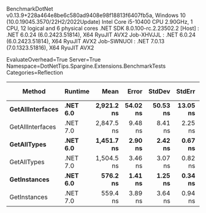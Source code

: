 
BenchmarkDotNet v0.13.9+228a464e8be6c580ad9408e98f18813f6407fb5a, Windows 10 (10.0.19045.3570/22H2/2022Update)
Intel Core i5-10400 CPU 2.90GHz, 1 CPU, 12 logical and 6 physical cores
.NET SDK 8.0.100-rc.2.23502.2
  [Host]     : .NET 6.0.24 (6.0.2423.51814), X64 RyuJIT AVX2
  Job-XHVJJL : .NET 6.0.24 (6.0.2423.51814), X64 RyuJIT AVX2
  Job-SWNUOI : .NET 7.0.13 (7.0.1323.51816), X64 RyuJIT AVX2

EvaluateOverhead=True  Server=True  Namespace=DotNetTips.Spargine.Extensions.BenchmarkTests  
Categories=Reflection  

 Method           | Runtime  | Mean       | Error    | StdDev   | StdErr   | Min        | Q1         | Median     | Q3         | Max        | Op/s        | CI99.9% Margin | Iterations | Kurtosis | MValue | Skewness | Rank | LogicalGroup | Baseline | Code Size | Allocated |
----------------- |--------- |-----------:|---------:|---------:|---------:|-----------:|-----------:|-----------:|-----------:|-----------:|------------:|---------------:|-----------:|---------:|-------:|---------:|-----:|------------- |--------- |----------:|----------:|
 **GetAllInterfaces** | **.NET 6.0** | **2,921.2 ns** | **54.02 ns** | **50.53 ns** | **13.05 ns** | **2,824.2 ns** | **2,870.3 ns** | **2,945.4 ns** | **2,954.0 ns** | **2,980.3 ns** |   **342,328.1** |      **54.020 ns** |      **15.00** |    **1.693** |  **2.000** |  **-0.6697** |    **6** | *****            | **No**       |     **448 B** |    **1088 B** |
 GetAllInterfaces | .NET 7.0 | 2,847.5 ns |  9.48 ns |  8.41 ns |  2.25 ns | 2,831.5 ns | 2,843.0 ns | 2,850.5 ns | 2,852.5 ns | 2,862.1 ns |   351,184.5 |       9.481 ns |      14.00 |    2.111 |  2.000 |  -0.3437 |    5 | *            | No       |     452 B |    1096 B |
 **GetAllTypes**      | **.NET 6.0** | **1,451.7 ns** |  **2.90 ns** |  **2.42 ns** |  **0.67 ns** | **1,446.5 ns** | **1,451.0 ns** | **1,451.9 ns** | **1,452.6 ns** | **1,455.9 ns** |   **688,857.3** |       **2.900 ns** |      **13.00** |    **2.673** |  **2.000** |  **-0.2984** |    **3** | *****            | **No**       |     **533 B** |     **456 B** |
 GetAllTypes      | .NET 7.0 | 1,504.5 ns |  3.46 ns |  3.07 ns |  0.82 ns | 1,496.9 ns | 1,503.6 ns | 1,505.1 ns | 1,506.4 ns | 1,508.4 ns |   664,690.7 |       3.465 ns |      14.00 |    3.220 |  2.000 |  -0.9399 |    4 | *            | No       |     539 B |     464 B |
 **GetInstances**     | **.NET 6.0** |   **576.2 ns** |  **1.41 ns** |  **1.25 ns** |  **0.34 ns** |   **573.6 ns** |   **575.8 ns** |   **576.2 ns** |   **576.9 ns** |   **578.5 ns** | **1,735,440.2** |       **1.415 ns** |      **14.00** |    **2.670** |  **2.000** |  **-0.2345** |    **2** | *****            | **No**       |     **280 B** |      **80 B** |
 GetInstances     | .NET 7.0 |   559.4 ns |  3.89 ns |  3.64 ns |  0.94 ns |   550.8 ns |   557.7 ns |   559.1 ns |   561.6 ns |   564.7 ns | 1,787,522.6 |       3.888 ns |      15.00 |    2.889 |  2.000 |  -0.5666 |    1 | *            | No       |     287 B |      80 B |
